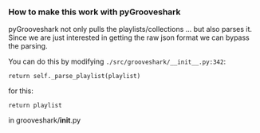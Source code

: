 ### How to make this work with pyGrooveshark

pyGrooveshark not only pulls the playlists/collections ... but also parses it. Since we are just interested in getting the raw json format we can bypass the parsing.

You can do this by modifying `./src/grooveshark/__init__.py:342`:

    return self._parse_playlist(playlist)

for this:

    return playlist

in grooveshark/__init__.py
